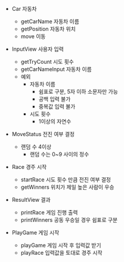- Car 자동차
  - getCarName 자동차 이름
  - getPosition 자동차 위치
  - move 이동

- InputView 사용자 입력
  - getTryCount 시도 횟수
  - getCarNameInput 자동차 이름
  - 예외
    - 자동차 이름
      - 쉼표로 구분, 5자 이하 소문자만 가능
      - 공백 입력 불가
      - 중복값 입력 불가
    - 시도 횟수
      - 1이상의 자연수

- MoveStatus 전진 여부 결정
    - 랜덤 수 4이상
      - 랜덤 수는 0~9 사이의 정수

- Race 경주 시작
  - startRace 시도 횟수 만큼 전진 여부 결정 
  - getWinners 위치가 제일 높은 사람이 우승

- ResultView 결과
  - printRace 게임 진행 출력
  - printWinners 공동 우승일 경우 쉼표로 구분

- PlayGame 게임 시작
  - playGame 게임 시작 후 입력값 받기
  - playRace 입력값을 토대로 경주 시작